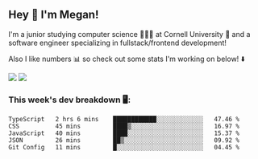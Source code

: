 ## Hey 👋 I'm Megan! 
I'm a junior studying computer science 👩🏻‍💻 at Cornell University 🐻 and a software engineer specializing in fullstack/frontend development!

Also I like numbers 📊 so check out some stats I'm working on below! ⬇️

<img src="https://github-readme-stats.vercel.app/api?username=meganyin13&show_icons=true&hide=stars&count_private=true" />

<img src="https://github-readme-stats.vercel.app/api/top-langs/?username=meganyin13&layout=compact&hide=Jupyter%20Notebook" />

### This week's dev breakdown 🖥:
<!--START_SECTION:waka-->
```text
TypeScript   2 hrs 6 mins    ████████████░░░░░░░░░░░░░   47.46 % 
CSS          45 mins         ████▒░░░░░░░░░░░░░░░░░░░░   16.97 % 
JavaScript   40 mins         ████░░░░░░░░░░░░░░░░░░░░░   15.37 % 
JSON         26 mins         ██▒░░░░░░░░░░░░░░░░░░░░░░   09.92 % 
Git Config   11 mins         █░░░░░░░░░░░░░░░░░░░░░░░░   04.45 % 
```
<!--END_SECTION:waka-->